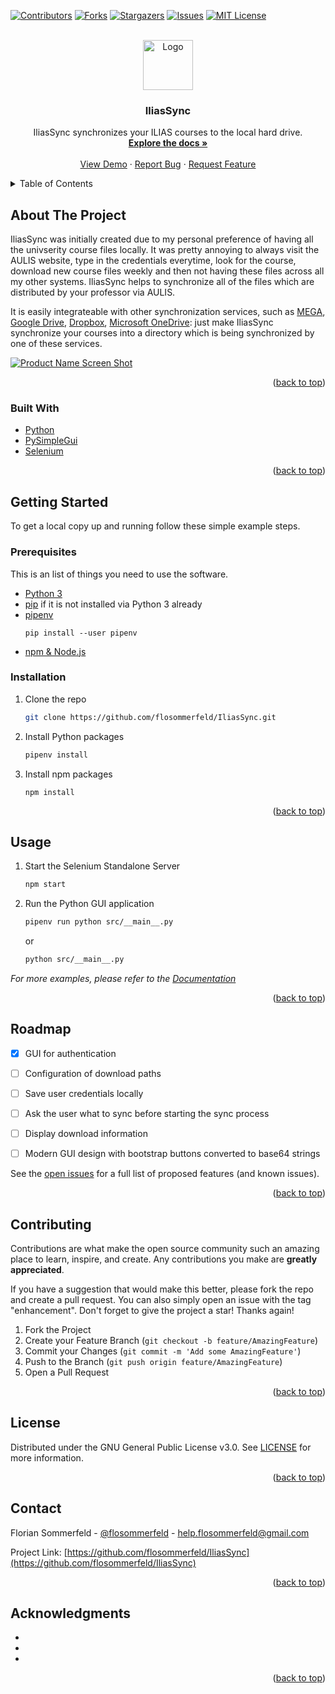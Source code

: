 <div id="top"></div>
<!--
*** Thanks for checking out the Best-README-Template. If you have a suggestion
*** that would make this better, please fork the repo and create a pull request
*** or simply open an issue with the tag "enhancement".
*** Don't forget to give the project a star!
*** Thanks again! Now go create something AMAZING! :D
-->



<!-- PROJECT SHIELDS -->
<!--
*** I'm using markdown "reference style" links for readability.
*** Reference links are enclosed in brackets [ ] instead of parentheses ( ).
*** See the bottom of this document for the declaration of the reference variables
*** for contributors-url, forks-url, etc. This is an optional, concise syntax you may use.
*** https://www.markdownguide.org/basic-syntax/#reference-style-links
-->
[![Contributors][contributors-shield]][contributors-url]
[![Forks][forks-shield]][forks-url]
[![Stargazers][stars-shield]][stars-url]
[![Issues][issues-shield]][issues-url]
[![MIT License][license-shield]][license-url]



<!-- PROJECT LOGO -->
<br />
<div align="center">
  <a href="https://github.com/flosommerfeld/IliasSync">
    <img src="images/logo.png" alt="Logo" width="80" height="80">
  </a>

<h3 align="center">IliasSync</h3>

  <p align="center">
    IliasSync synchronizes your ILIAS courses to the local hard drive. 
    <br />
    <a href="https://github.com/flosommerfeld/IliasSync"><strong>Explore the docs »</strong></a>
    <br />
    <br />
    <a href="https://github.com/flosommerfeld/IliasSync">View Demo</a>
    ·
    <a href="https://github.com/flosommerfeld/IliasSync/issues">Report Bug</a>
    ·
    <a href="https://github.com/flosommerfeld/IliasSync/issues">Request Feature</a>
  </p>
</div>



<!-- TABLE OF CONTENTS -->
<details>
  <summary>Table of Contents</summary>
  <ol>
    <li>
      <a href="#about-the-project">About The Project</a>
      <ul>
        <li><a href="#built-with">Built With</a></li>
      </ul>
    </li>
    <li>
      <a href="#getting-started">Getting Started</a>
      <ul>
        <li><a href="#prerequisites">Prerequisites</a></li>
        <li><a href="#installation">Installation</a></li>
      </ul>
    </li>
    <li><a href="#usage">Usage</a></li>
    <li><a href="#roadmap">Roadmap</a></li>
    <li><a href="#contributing">Contributing</a></li>
    <li><a href="#license">License</a></li>
    <li><a href="#contact">Contact</a></li>
    <li><a href="#acknowledgments">Acknowledgments</a></li>
  </ol>
</details>



<!-- ABOUT THE PROJECT -->
## About The Project
IliasSync was initially created due to my personal preference of having all the univserity course
files locally. It was pretty annoying to always visit the AULIS website, type in the credentials everytime, look for the course, download new course files weekly and then not having these files across all my other systems. IliasSync helps to synchronize all of the files which are distributed by your professor via AULIS. 

It is easily integrateable with other synchronization services, such as [MEGA](https://mega.nz/sync), [Google Drive](https://www.google.com/intl/de/drive/download/), [Dropbox](https://www.dropbox.com/de/), [Microsoft OneDrive](https://onedrive.live.com/about/): just make IliasSync synchronize your courses into a directory which is being synchronized by one of these services. 

[![Product Name Screen Shot][product-screenshot]](https://example.com)


<p align="right">(<a href="#top">back to top</a>)</p>



### Built With

* [Python](https://www.python.org)
* [PySimpleGui](https://pysimplegui.readthedocs.io/en/latest/)
* [Selenium](https://www.selenium.dev/)


<p align="right">(<a href="#top">back to top</a>)</p>



<!-- GETTING STARTED -->
## Getting Started

To get a local copy up and running follow these simple example steps.

### Prerequisites

This is an list of things you need to use the software.
* [Python 3](https://www.python.org/downloads/)
* [pip](https://packaging.python.org/tutorials/installing-packages/#install-pip-setuptools-and-wheel) if it is not installed via Python 3 already
* [pipenv](https://pypi.org/project/pipenv/)
    ```
    pip install --user pipenv
    ```
* [npm & Node.js](https://nodejs.org/en/download/)



### Installation

1. Clone the repo
   ```sh
   git clone https://github.com/flosommerfeld/IliasSync.git
   ```
2. Install Python packages
   ```sh
   pipenv install
   ```
3. Install npm packages
    ```
    npm install
    ```
<p align="right">(<a href="#top">back to top</a>)</p>



<!-- USAGE EXAMPLES -->
## Usage

1. Start the Selenium Standalone Server
   ```sh
   npm start
   ```
2. Run the Python GUI application
   ```sh
   pipenv run python src/__main__.py
   ```
   or
    ```sh
   python src/__main__.py
   ```

_For more examples, please refer to the [Documentation](https://example.com)_

<p align="right">(<a href="#top">back to top</a>)</p>



<!-- ROADMAP -->
## Roadmap

- [x] GUI for authentication
- [ ] Configuration of download paths
- [ ] Save user credentials locally
- [ ] Ask the user what to sync before starting the sync process
- [ ] Display download information
- [ ] Modern GUI design with bootstrap buttons converted to base64 strings


See the [open issues](https://github.com/flosommerfeld/IliasSync/issues) for a full list of proposed features (and known issues).

<p align="right">(<a href="#top">back to top</a>)</p>



<!-- CONTRIBUTING -->
## Contributing

Contributions are what make the open source community such an amazing place to learn, inspire, and create. Any contributions you make are **greatly appreciated**.

If you have a suggestion that would make this better, please fork the repo and create a pull request. You can also simply open an issue with the tag "enhancement".
Don't forget to give the project a star! Thanks again!

1. Fork the Project
2. Create your Feature Branch (`git checkout -b feature/AmazingFeature`)
3. Commit your Changes (`git commit -m 'Add some AmazingFeature'`)
4. Push to the Branch (`git push origin feature/AmazingFeature`)
5. Open a Pull Request

<p align="right">(<a href="#top">back to top</a>)</p>



<!-- LICENSE -->
## License

Distributed under the GNU General Public License v3.0. See [LICENSE](LICENSE) for more information.

<p align="right">(<a href="#top">back to top</a>)</p>



<!-- CONTACT -->
## Contact

Florian Sommerfeld - [@flosommerfeld](https://twitter.com/twitter_handle) - help.flosommerfeld@gmail.com

Project Link: [https://github.com/flosommerfeld/IliasSync](https://github.com/flosommerfeld/IliasSync)

<p align="right">(<a href="#top">back to top</a>)</p>



<!-- ACKNOWLEDGMENTS -->
## Acknowledgments

* []()
* []()
* []()

<p align="right">(<a href="#top">back to top</a>)</p>



<!-- MARKDOWN LINKS & IMAGES -->
<!-- https://www.markdownguide.org/basic-syntax/#reference-style-links -->
[contributors-shield]: https://img.shields.io/github/contributors/flosommerfeld/IliasSync.svg?style=for-the-badge
[contributors-url]: https://github.com/flosommerfeld/IliasSync/graphs/contributors
[forks-shield]: https://img.shields.io/github/forks/flosommerfeld/IliasSync.svg?style=for-the-badge
[forks-url]: https://github.com/flosommerfeld/IliasSync/network/members
[stars-shield]: https://img.shields.io/github/stars/flosommerfeld/IliasSync.svg?style=for-the-badge
[stars-url]: https://github.com/flosommerfeld/IliasSync/stargazers
[issues-shield]: https://img.shields.io/github/issues/flosommerfeld/IliasSync.svg?style=for-the-badge
[issues-url]: https://github.com/flosommerfeld/IliasSync/issues
[license-shield]: https://img.shields.io/github/license/flosommerfeld/IliasSync.svg?style=for-the-badge
[license-url]: https://github.com/flosommerfeld/IliasSync/blob/master/LICENSE.txt
[linkedin-shield]: https://img.shields.io/badge/-LinkedIn-black.svg?style=for-the-badge&logo=linkedin&colorB=555
[linkedin-url]: https://linkedin.com/in/linkedin_username
[product-screenshot]: images/screenshot.png
